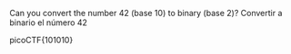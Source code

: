 Can you convert the number 42 (base 10) to binary (base 2)?
Convertir a binario el número 42

picoCTF{101010}